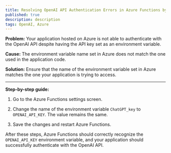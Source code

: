 ```yaml
---
title: Resolving OpenAI API Authentication Errors in Azure Functions by Correctly Setting Environment Variables
published: true
description: description
tags: OpenAI, Azure
---
```

**Problem:**
Your application hosted on Azure is not able to authenticate with the OpenAI API despite having the API key set as an environment variable.

**Cause:**
The environment variable name set in Azure does not match the one used in the application code.

**Solution:**
Ensure that the name of the environment variable set in Azure matches the one your application is trying to access.

---

**Step-by-step guide:**

1. Go to the Azure Functions settings screen.

2. Change the name of the environment variable `ChatGPT_key` to `OPENAI_API_KEY`. The value remains the same.

3. Save the changes and restart Azure Functions.

After these steps, Azure Functions should correctly recognize the `OPENAI_API_KEY` environment variable, and your application should successfully authenticate with the OpenAI API.
